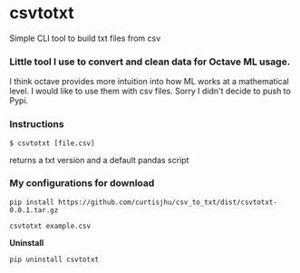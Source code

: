 # csvtotxt
Simple CLI tool to build txt files from csv

### Little tool I use to convert and clean data for Octave ML usage.
I think octave provides more intuition into how ML works at a mathematical level. I would like to use them with csv files. Sorry I didn't decide to push to Pypi.

### Instructions
```
$ csvtotxt [file.csv]
```
returns a txt version and a default pandas script


### My configurations for download
```
pip install https://github.com/curtisjhu/csv_to_txt/dist/csvtotxt-0.0.1.tar.gz
```
```
csvtotxt example.csv
```


**Uninstall**
```
pip uninstall csvtotxt
```